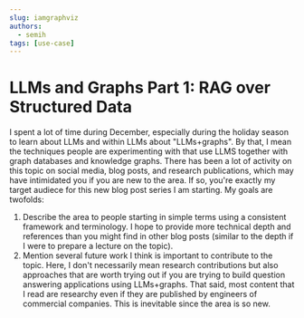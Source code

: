 ```yaml
---
slug: iamgraphviz
authors: 
  - semih
tags: [use-case]
---
```


# LLMs and Graphs Part 1: RAG over Structured Data 

I spent a lot of time during December, especially during the holiday season to learn about
LLMs and within LLMs about "LLMs+graphs". By that, I mean the techniques people are 
experimenting with that use LLMS together with graph databases and knowledge graphs. 
There has been a lot of activity on this topic on social
media, blog posts, and research publications, which may have intimidated you if you are new to the area. 
If so, you're exactly my target audiece for this new blog post series I am starting. 
My goals are twofolds: 
1. Describe the area to people starting in simple terms using a consistent framework
and terminology. I hope to provide more technical depth and references than you might find in other blog posts (similar
to the depth if I were to prepare a lecture on the topic).
2. Mention several future work I think is important to
contribute to the topic. Here, I don't necessarily mean research contributions
but also approaches that are worth trying out if you are trying
to build question answering applications using LLMs+graphs. That said, most content that I read
are researchy even if they are published by engineers of commercial companies. This is inevitable since the area is so new.


